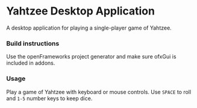 # Yahtzee Desktop Application
A desktop application for playing a single-player game of Yahtzee.

### Build instructions
Use the openFrameworks project generator and make sure ofxGui is included in addons.

### Usage
Play a game of Yahtzee with keyboard or mouse controls. Use `SPACE` to roll and `1-5` number keys to keep dice.
